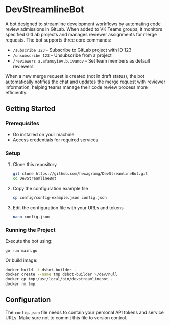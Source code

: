 # DevStreamlineBot

A bot designed to streamline development workflows by automating code review admissions in GitLab. When added to VK Teams groups, it monitors specified GitLab projects and manages reviewer assignments for merge requests. The bot supports three core commands:

- `/subscribe 123` - Subscribe to GitLab project with ID 123
- `/unsubscribe 123` - Unsubscribe from a project
- `/reviewers a.afansyiev,b.ivanov` - Set team members as default reviewers

When a new merge request is created (not in draft status), the bot automatically notifies the chat and updates the merge request with reviewer information, helping teams manage their code review process more efficiently. 

## Getting Started

### Prerequisites

- Go installed on your machine
- Access credentials for required services

### Setup

1. Clone this repository
    ```bash
    git clone https://github.com/hexagramg/DevStreamlineBot.git
    cd DevStreamlineBot
    ```

2. Copy the configuration example file
    ```bash
    cp config/config-example.json config.json
    ```

3. Edit the configuration file with your URLs and tokens
    ```bash
    nano config.json
    ```

### Running the Project

Execute the bot using:
```bash
go run main.go
```

Or build image:
```bash
docker build -t dsbot-builder .
docker create --name tmp dsbot-builder >/dev/null
docker cp tmp:/usr/local/bin/devstreamlinebot .
docker rm tmp
```

## Configuration

The `config.json` file needs to contain your personal API tokens and service URLs. Make sure not to commit this file to version control.
